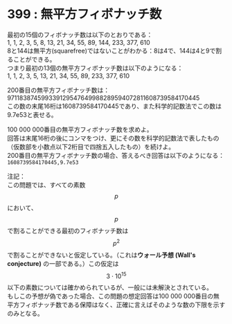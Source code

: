 # 399 : 無平方フィボナッチ数

最初の15個のフィボナッチ数は以下のとおりである：\
1, 1, 2, 3, 5, 8, 13, 21, 34, 55, 89, 144, 233, 377, 610\
8と144は無平方(squarefree)ではないことがわかる：8は4で、144は4と9で割ることができる。\
つまり最初の13個の無平方フィボナッチ数は以下のようになる：\
1, 1, 2, 3, 5, 13, 21, 34, 55, 89, 233, 377, 610

200番目の無平方フィボナッチ数は：\
971183874599339129547649988289594072811608739584170445\
この数の末尾16桁は1608739584170445であり、また科学的記数法でこの数は9.7e53と表せる。

100 000 000番目の無平方フィボナッチ数を求めよ。\
回答は末尾16桁の後にコンマをつけ、更にその数を科学的記数法で表したもの（仮数部を小数点以下2桁目で四捨五入したもの）を続けよ。\
200番目の無平方フィボナッチ数の場合、答えるべき回答は以下のようになる：\
`1608739584170445,9.7e53`

注記：\
この問題では、すべての素数$$p$$において、$$p$$で割ることができる最初のフィボナッチ数は$$p^2$$で割ることができないと仮定している。（これは**ウォール予想 (Wall's conjecture)** の一部である。）この仮定は$$3 \cdot 10^{15}$$以下の素数については確かめられているが、一般には未解決とされている。\
もしこの予想が偽であった場合、この問題の想定回答は100 000 000番目の無平方フィボナッチ数である保障はなく、正確に言えばそのような数の下限を示すのみとなる。
